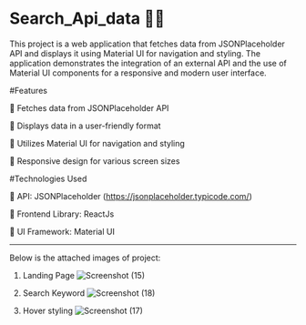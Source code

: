 # Search_Api_data 👨‍💻

This project is a web application that fetches data from JSONPlaceholder API and displays it using Material UI for navigation and styling. The application demonstrates the integration of an external API and the use of Material UI components for a responsive and modern user interface.


#Features

🔸 Fetches data from JSONPlaceholder API

🔸 Displays data in a user-friendly format

🔸 Utilizes Material UI for navigation and styling

🔸 Responsive design for various screen sizes


#Technologies Used

🔹 API: JSONPlaceholder (https://jsonplaceholder.typicode.com/)

🔹 Frontend Library: ReactJs

🔹 UI Framework: Material UI

-------------------------------------------------------------------------------

Below is the attached images of project:

1. Landing Page
   ![Screenshot (15)](https://github.com/Shashwat-pati/Search_Api_data/assets/99614901/f6fb30e4-b8a9-4387-9701-d6f43cdc05d6)


2. Search Keyword
   ![Screenshot (18)](https://github.com/Shashwat-pati/Search_Api_data/assets/99614901/d7da3a8a-bbfb-403a-9dba-a6903fa66633)
 

3. Hover styling
 ![Screenshot (17)](https://github.com/Shashwat-pati/Search_Api_data/assets/99614901/dbca384e-a2b6-443a-bf27-2f4a00f9cd8b)

   



